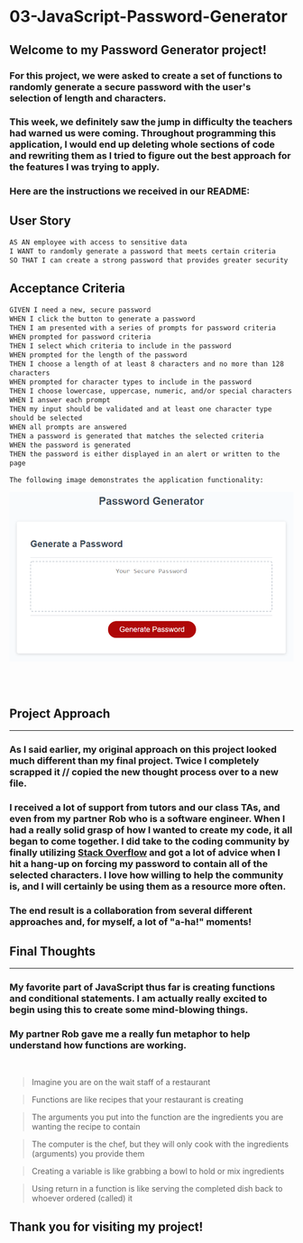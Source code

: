 # 03-JavaScript-Password-Generator

## Welcome to my Password Generator project!

### For this project, we were asked to create a set of functions to randomly generate a secure password with the user's selection of length and characters.

### This week, we definitely saw the jump in difficulty the teachers had warned us were coming. Throughout programming this application, I would end up deleting whole sections of code and rewriting them as I tried to figure out the best approach for the features I was trying to apply.

### Here are the instructions we received in our README:

## User Story

```
AS AN employee with access to sensitive data
I WANT to randomly generate a password that meets certain criteria
SO THAT I can create a strong password that provides greater security
```

## Acceptance Criteria

```
GIVEN I need a new, secure password
WHEN I click the button to generate a password
THEN I am presented with a series of prompts for password criteria
WHEN prompted for password criteria
THEN I select which criteria to include in the password
WHEN prompted for the length of the password
THEN I choose a length of at least 8 characters and no more than 128 characters
WHEN prompted for character types to include in the password
THEN I choose lowercase, uppercase, numeric, and/or special characters
WHEN I answer each prompt
THEN my input should be validated and at least one character type should be selected
WHEN all prompts are answered
THEN a password is generated that matches the selected criteria
WHEN the password is generated
THEN the password is either displayed in an alert or written to the page
```

```
The following image demonstrates the application functionality:
```
![password generator demo](./Assets/03-javascript-homework-demo.png)

<br><br>

## Project Approach

---

### As I said earlier, my original approach on this project looked much different than my final project. Twice I completely scrapped it // copied the new thought process over to a new file.

### I received a lot of support from tutors and our class TAs, and even from my partner Rob who is a software engineer. When I had a really solid grasp of how I wanted to create my code, it all began to come together. I did take to the coding community by finally utilizing [Stack Overflow](https://stackoverflow.com/) and got a lot of advice when I hit a hang-up on forcing my password to contain all of the selected characters. I love how willing to help the community is, and I will certainly be using them as a resource more often.

### The end result is a collaboration from several different approaches and, for myself, a lot of "a-ha!" moments!

## Final Thoughts

---

### My favorite part of JavaScript thus far is creating functions and conditional statements. I am actually really excited to begin using this to create some mind-blowing things.

### My partner Rob gave me a really fun metaphor to help understand how functions are working.

<br>

> Imagine you are on the wait staff of a restaurant

> Functions are like recipes that your restaurant is creating

> The arguments you put into the function are the ingredients you are wanting the recipe to contain

> The computer is the chef, but they will only cook with the ingredients (arguments) you provide them

> Creating a variable is like grabbing a bowl to hold or mix ingredients

> Using return in a function is like serving the completed dish back to whoever ordered (called) it

## Thank you for visiting my project!